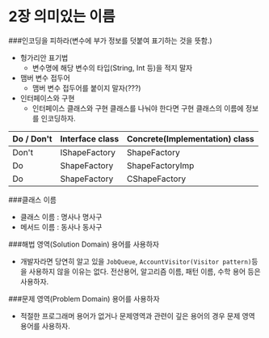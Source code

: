 # 2장 의미있는 이름



###인코딩을 피하라(변수에 부가 정보를 덧붙여 표기하는 것을 뜻함.)

- 헝가리안 표기법
  - 변수명에 해당 변수의 타입(String, Int 등)을 적지 말자
- 맴버 변수 접두어
  - 맴버 변수 접두어를 붙이지 말자(???)
- 인터페이스와 구현
  - 인터페이스 클래스와 구현 클래스를 나눠야 한다면 구현 클래스의 이름에 정보를 인코딩하자.

| Do / Don't | Interface class | Concrete(Implementation) class |
| ---------- | --------------- | ------------------------------ |
| Don't      | IShapeFactory   | ShapeFactory                   |
| Do         | ShapeFactory    | ShapeFactoryImp                |
| Do         | ShapeFactory    | CShapeFactory                  |

###클래스 이름

- 클래스 이름 : 명사나 명사구
- 메서드 이름 : 동사나 동사구 

 

###해법 영역(Solution Domain) 용어를 사용하자

- 개발자라면 당연히 알고 있을 `JobQueue`, `AccountVisitor(Visitor pattern)`등을 사용하지 않을 이유는 없다. 전산용어, 알고리즘 이름, 패턴 이름, 수학 용어 등은 사용하자.

###문제 영역(Problem Domain) 용어를 사용하자

- 적절한 프로그래머 용어가 없거나 문제영역과 관련이 깊은 용어의 경우 문제 영역 용어를 사용하자.

